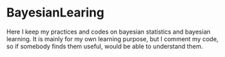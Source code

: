 # BayesianLearing
Here I keep my practices and codes on bayesian statistics and bayesian learning. It is mainly for my own learning purpose, but I comment my code, so if somebody finds them useful, would be able to understand them.

